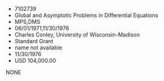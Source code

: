 * 7102739
* Global and Asymptotic Problems in Differential Equations
* MPS,DMS
* 06/01/1971,11/30/1976
* Charles Conley, University of Wisconsin-Madison
* Standard Grant
*   name not available
* 11/30/1976
* USD 104,000.00

NONE
